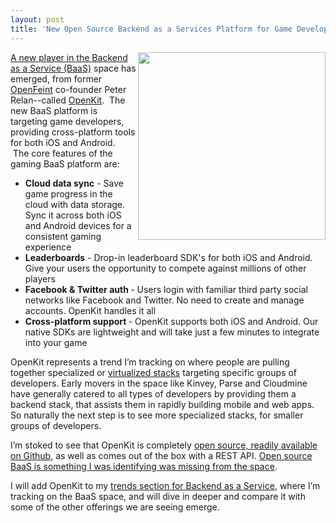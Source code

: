 ```yaml
---
layout: post
title: 'New Open Source Backend as a Services Platform for Game Developers'
---
```

<p><a title="OpenKit" href="http://openkit.io/"><img src="https://s3.amazonaws.com/kinlane-productions/api-evangelist/openkit/open-kit-logo-larger.png" alt="" width="300" align="right" /></a></p>
<p><a title="OpenKit" href="http://openkit.io/">A new player in the </a><a title="Backend as a Service" href="/trends/baas.php">Backend as a Service (BaaS)</a> space has emerged, from former <a href="http://en.wikipedia.org/wiki/OpenFeint">OpenFeint</a> co-founder Peter Relan--called <a title="OpenKit" href="http://openkit.io/">OpenKit</a>. &nbsp;The new BaaS platform is targeting game developers, providing cross-platform tools for both iOS and Android. &nbsp;The core features of the gaming BaaS platform are:</p>
<ul class="mainlist">
<li><strong>Cloud data sync</strong> - Save game progress in the cloud with data storage. Sync it across both iOS and Android devices for a consistent gaming experience</li>
<li><strong>Leaderboards</strong> - Drop-in leaderboard SDK's for both iOS and Android. Give your users the opportunity to compete against millions of other players</li>
<li><strong>Facebook &amp; Twitter auth </strong>- Users login with familiar third party social networks like Facebook and Twitter. No need to create and manage accounts. OpenKit handles it all</li>
<li><strong>Cross-platform support </strong>- OpenKit supports both iOS and Android. Our native SDKs are lightweight and will take just a few minutes to integrate into your game</li>
</ul>
<p>OpenKit represents a trend I&rsquo;m tracking on where people are pulling together specialized or <a title="virtualized stacks" href="/2013/01/28/virtualized-api-stacks/">virtualized stacks</a> targeting specific groups of developers.  Early movers in the space like Kinvey, Parse and Cloudmine have generally catered to all types of developers by providing them a backend stack, that assists them in rapidly building mobile and web apps. So naturally the next step is to see more specialized stacks, for smaller groups of developers.</p>
<p>I&rsquo;m stoked to see that OpenKit is completely <a href="https://github.com/openkit">open source, readily available on Github</a>, as well as comes out of the box with a REST API.  <a title="open source baas" href="/2012/08/28/open-source-mobile-backend-as-a-service/">Open source BaaS is something I was identifying was missing from the space</a>.</p>
<p>I will add OpenKit to my <a title="baas trends" href="/trends/baas.php">trends section for Backend as a Service</a>, where I&rsquo;m tracking on the BaaS space, and will dive in deeper and compare it with some of the other offerings we are seeing emerge.</p>